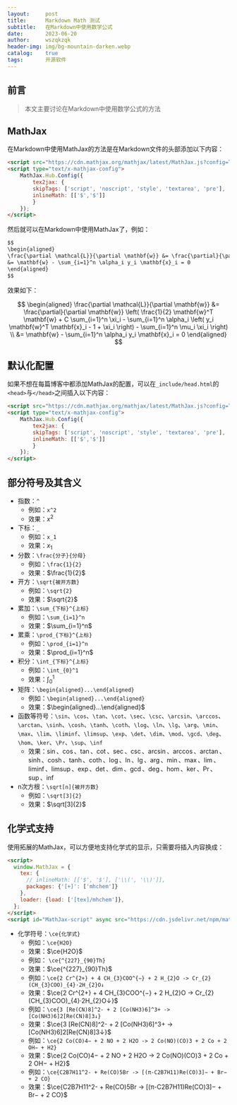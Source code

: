 ```yaml
---
layout:     post
title:      Markdown Math 测试
subtitle:   在Markdown中使用数学公式
date:       2023-06-20
author:     wszqkzqk
header-img: img/bg-mountain-darken.webp
catalog:    true
tags:       开源软件
---
```


## 前言

> 本文主要讨论在Markdown中使用数学公式的方法

## MathJax

在Markdown中使用MathJax的方法是在Markdown文件的头部添加以下内容：

```markdown
<script src="https://cdn.mathjax.org/mathjax/latest/MathJax.js?config=TeX-AMS-MML_HTMLorMML" type="text/javascript"></script>
<script type="text/x-mathjax-config">
    MathJax.Hub.Config({
        tex2jax: {
        skipTags: ['script', 'noscript', 'style', 'textarea', 'pre'],
        inlineMath: [['$','$']]
        }
    });
</script>
```

然后就可以在Markdown中使用MathJax了，例如：

```markdown
$$
\begin{aligned}
\frac{\partial \mathcal{L}}{\partial \mathbf{w}} &= \frac{\partial}{\partial \mathbf{w}} \left( \frac{1}{2} \mathbf{w}^T \mathbf{w} + C \sum_{i=1}^n \xi_i - \sum_{i=1}^n \alpha_i \left( y_i \mathbf{w}^T \mathbf{x}_i - 1 + \xi_i \right) - \sum_{i=1}^n \mu_i \xi_i \right) \\
&= \mathbf{w} - \sum_{i=1}^n \alpha_i y_i \mathbf{x}_i = 0
\end{aligned}
$$
```

效果如下：

$$
\begin{aligned}
\frac{\partial \mathcal{L}}{\partial \mathbf{w}} &= \frac{\partial}{\partial \mathbf{w}} \left( \frac{1}{2} \mathbf{w}^T \mathbf{w} + C \sum_{i=1}^n \xi_i - \sum_{i=1}^n \alpha_i \left( y_i \mathbf{w}^T \mathbf{x}_i - 1 + \xi_i \right) - \sum_{i=1}^n \mu_i \xi_i \right) \\
&= \mathbf{w} - \sum_{i=1}^n \alpha_i y_i \mathbf{x}_i = 0
\end{aligned}
$$

## 默认化配置

如果不想在每篇博客中都添加MathJax的配置，可以在`_include/head.html`的`<head>`与`</head>`之间插入以下内容：

```html
<script src="https://cdn.mathjax.org/mathjax/latest/MathJax.js?config=TeX-AMS-MML_HTMLorMML" type="text/javascript"></script>
<script type="text/x-mathjax-config">
    MathJax.Hub.Config({
        tex2jax: {
        skipTags: ['script', 'noscript', 'style', 'textarea', 'pre'],
        inlineMath: [['$','$']]
        }
    });
</script>
```

## 部分符号及其含义

* 指数：`^`
  * 例如：`x^2`
  * 效果：$x^2$
* 下标：`_`
  * 例如：`x_1`
  * 效果：$x_1$
* 分数：`\frac{分子}{分母}`
  * 例如：`\frac{1}{2}`
  * 效果：$\frac{1}{2}$
* 开方：`\sqrt{被开方数}`
  * 例如：`\sqrt{2}`
  * 效果：$\sqrt{2}$
* 累加：`\sum_{下标}^{上标}`
  * 例如：`\sum_{i=1}^n`
  * 效果：$\sum_{i=1}^n$
* 累乘：`\prod_{下标}^{上标}`
  * 例如：`\prod_{i=1}^n`
  * 效果：$\prod_{i=1}^n$
* 积分：`\int_{下标}^{上标}`
  * 例如：`\int_{0}^1`
  * 效果：$\int_{0}^1$
* 矩阵：`\begin{aligned}...\end{aligned}`
  * 例如：`\begin{aligned}...\end{aligned}`
  * 效果：$\begin{aligned}...\end{aligned}$
* 函数等符号：`\sin`、`\cos`、`\tan`、`\cot`、`\sec`、`\csc`、`\arcsin`、`\arccos`、`\arctan`、`\sinh`、`\cosh`、`\tanh`、`\coth`、`\log`、`\ln`、`\lg`、`\arg`、`\min`、`\max`、`\lim`、`\liminf`、`\limsup`、`\exp`、`\det`、`\dim`、`\mod`、`\gcd`、`\deg`、`\hom`、`\ker`、`\Pr`、`\sup`、`\inf`
  * 效果：$\sin$、$\cos$、$\tan$、$\cot$、$\sec$、$\csc$、$\arcsin$、$\arccos$、$\arctan$、$\sinh$、$\cosh$、$\tanh$、$\coth$、$\log$、$\ln$、$\lg$、$\arg$、$\min$、$\max$、$\lim$、$\liminf$、$\limsup$、$\exp$、$\det$、$\dim$、$\gcd$、$\deg$、$\hom$、$\ker$、$\Pr$、$\sup$、$\inf$
* n次方根：`\sqrt[n]{被开方数}`
  * 例如：`\sqrt[3]{2}`
  * 效果：$\sqrt[3]{2}$

## 化学式支持

使用拓展的MathJax，可以方便地支持化学式的显示，只需要将插入内容换成：

```html
<script>
  window.MathJax = {
    tex: {
      // inlineMath: [['$', '$'], ['\\(', '\\)']],
      packages: {'[+]': ['mhchem']}
    },
    loader: {load: ['[tex]/mhchem']},
  };
</script>
<script id="MathJax-script" async src="https://cdn.jsdelivr.net/npm/mathjax@3/es5/tex-mml-chtml.js"></script>
```

* 化学符号：`\ce{化学式}`
  * 例如：`\ce{H2O}`
  * 效果：$\ce{H2O}$
  * 例如： `\ce{^{227}_{90}Th}`
  * 效果：$\ce{^{227}_{90}Th}$
  * 例如：`\ce{2 Cr^{2+} + 4 CH_{3}COO^{−} + 2 H_{2}O -> Cr_{2}(CH_{3}COO)_{4}·2H_{2}O↓`
  * 效果：$\ce{2 Cr^{2+} + 4 CH_{3}COO^{−} + 2 H_{2}O -> Cr_{2}(CH_{3}COO)_{4}·2H_{2}O↓}$
  * 例如：`\ce{3 [Re(CN)8]^2- + 2 [Co(NH3)6]^3+ -> [Co(NH3)6]2[Re(CN)8]3↓}`
  * 效果：$\ce{3 [Re(CN)8]^2- + 2 [Co(NH3)6]^3+ -> [Co(NH3)6]2[Re(CN)8]3↓}$
  * 例如：`\ce{2 Co(CO)4− + 2 NO + 2 H2O -> 2 Co(NO)(CO)3 + 2 Co + 2 OH− + H2}`
  * 效果：$\ce{2 Co(CO)4− + 2 NO + 2 H2O -> 2 Co(NO)(CO)3 + 2 Co + 2 OH− + H2}$
  * 例如：`\ce{C2B7H11^2- + Re(CO)5Br -> [(π-C2B7H11)Re(CO)3]− + Br− + 2 CO}`
  * 效果：$\ce{C2B7H11^2- + Re(CO)5Br -> [(π-C2B7H11)Re(CO)3]− + Br− + 2 CO}$
